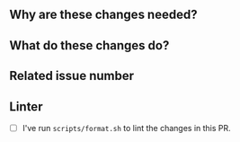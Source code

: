 <!-- Thank you for your contribution! Please review https://github.com/ray-project/ray/blob/master/CONTRIBUTING.rst before opening a pull request. -->

## Why are these changes needed?

<!-- Please give a short summary of the problem these changes address. -->

## What do these changes do?

<!-- Please give a short summary of these changes. -->

## Related issue number

<!-- For example: "Closes #1234" -->

## Linter

- [ ] I've run `scripts/format.sh` to lint the changes in this PR.
